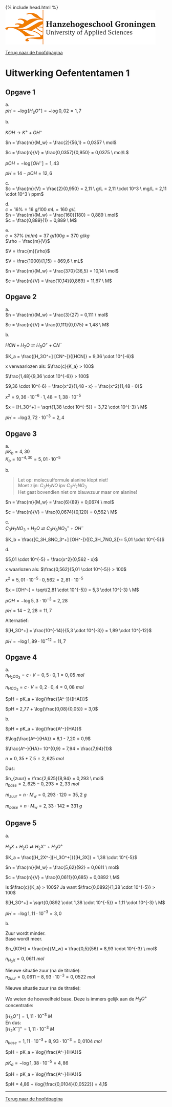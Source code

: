 {% include head.html %}
![Hanze](../hanze/hanze.png)

[Terug naar de hoofdpagina ](../index.md)

# Uitwerking Oefententamen 1

## Opgave 1

a.  
$pH = -\log{[H_3O^+]} = -\log{0,02} = 1,7$  

b.  

$KOH \rightarrow K^+ + OH^-$  

$n = \frac{m}{M_w} = \frac{2}{56,1} = 0,0357 \ mol$  

$c = \frac{n}{V} = \frac{0,0357}{0,950} = 0,0375 \ mol/L$  

$pOH = -\log{[OH^-]} = 1,43$  

$pH = 14 - pOH = 12,6$  

c.  
$c = \frac{m}{V} = \frac{2}{0,950} = 2,11 \ g/L = 2,11 \cdot 10^3 \ mg/L = 2,11 \cdot 10^3 \ ppm$  

d.  
$c = 16\% = 16 \ g/100 \ mL = 160 \ g/L$  
$n = \frac{m}{M_w} = \frac{160}{180} = 0,889 \ mol$  
$c = \frac{0,889}{1} = 0,889 \ M$  

e.  
$c = 37\% \ (m/m)= 37 \ g/100g = 370 \ g/kg$  
$\rho = \frac{m}{V}$  

$V = \frac{m}{\rho}$  

$V = \frac{1000}{1,15} = 869,6 \ mL$  

$n = \frac{m}{M_w} = \frac{370}{36,5} = 10,14 \ mol$  

$c = \frac{n}{V} = \frac{10,14}{0,869} = 11,67 \ M$  


## Opgave 2

a.  
$n = \frac{m}{M_w} = \frac{3}{27} = 0,111 \ mol$  

$c = \frac{n}{V} = \frac{0,111}{0,075} = 1,48 \ M$  

b.  

$HCN + H_2O \rightleftarrows H_3O^+ + CN^-$  

$K_a = \frac{[H_3O^+] [CN^-]}{[HCN]} = 9,36 \cdot 10^{-6}$  

x verwaarlozen als: $\frac{c}{K_a} > 100$  

$\frac{1,48}{9,36 \cdot 10^{-6}} > 100$  

$9,36 \cdot 10^{-6} = \frac{x^2}{1,48 - x} = \frac{x^2}{1,48 - 0}$  

$x^2 = 9,36 \cdot 10^{-6} \cdot 1,48 = 1,38 \cdot 10^{-5}$  

$x = [H_3O^+] = \sqrt{1,38 \cdot 10^{-5}} = 3,72 \cdot 10^{-3} \ M$  

$pH = -\log{3,72 \cdot 10^{-3}} = 2,4$  

## Opgave 3

a.  
$pK_b = 4,30$  
$K_b = 10^{-4,30} = 5,01 \cdot 10^{-5}$  

b.  

> Let op: molecuulformule alanine klopt niet!  
Moet zijn: $C_3H_7NO$ ipv $C_3H_7NO_3$  
Het gaat bovendien niet om blauwzuur maar om alanine!  

$n = \frac{m}{M_w} = \frac{6}{89} = 0,0674 \ mol$  

$c = \frac{n}{V} = \frac{0,0674}{0,120} = 0,562 \ M$  

c.  
$C_3H_7NO_3 + H_2O \rightleftarrows C_3H_8NO_3^+ + OH^-$  
  
$K_b = \frac{[C_3H_8NO_3^+] [OH^-]}{[C_3H_7NO_3]}= 5,01 \cdot 10^{-5}$  

d.  

$5,01 \cdot 10^{-5} = \frac{x^2}{0,562 - x}$  

x waarlozen als: $\frac{0,562}{5,01 \cdot 10^{-5}} > 100$  

$x^2 = 5,01 \cdot 10^{-5} \cdot 0,562 = 2,81 \cdot 10^{-5}$  

$x = [OH^-] = \sqrt{2,81 \cdot 10^{-5}} = 5,3 \cdot 10^{-3} \ M$  


$pOH = -\log{5,3 \cdot 10^{-3}} = 2,28$  

$pH = 14 -2,28 = 11,7$  

Alternatief:  

$[H_3O^+] = \frac{10^{-14}}{5,3 \cdot 10^{-3}} = 1,89 \cdot 10^{-12}$  

$pH = -\log{1,89 \cdot 10^{-12}} = 11,7$  

## Opgave 4

a.  
$n_{H_2CO_3} = c \cdot V = 0,5 \cdot 0,1 = 0,05 \ mol$  

$n_{HCO_3} = c \cdot V = 0,2 \cdot 0,4 = 0,08 \ mol$  

$pH = pK_a + \log{\frac{[A^-]}{[HA]}}$  

$pH = 2,77 + \log{\frac{0,08}{0,05}} = 3,0$  

b.  

$pH = pK_a + \log{\frac{A^-}{HA}}$  

$\log{\frac{A^-}{HA}} = 8,1 - 7,20 = 0,9$  

$\frac{A^-}{HA}= 10^{0,9} = 7,94 = \frac{7,94}{1}$  

$n = 0,35 * 7,5 = 2,625 \ mol$  

Dus:

$n_{zuur} = \frac{2,625}{8,94} = 0,293 \ mol$  
$n_{base} = 2,625 - 0,293 = 2,33 \ mol$  

$m_{zuur} = n \cdot M_w = 0,293 \cdot 120 = 35,2 \ g$  

$m_{base} = n \cdot M_w = 2,33 \cdot  142 = 331 \ g$  

## Opgave 5

a.  

$H_3X + H_2O \rightleftarrows H_2X^- + H_3O^+$  

$K_a = \frac{[H_2X^-][H_3O^+]}{[H_3X]} = 1,38 \cdot 10^{-5}$  

$n = \frac{m}{M_w} = \frac{5,62}{92} = 0,0611 \ mol$  

$c = \frac{n}{V} = \frac{0,0611}{0,685} = 0,0892 \ M$  

Is $\frac{c}{K_a} > 100$? Ja want $\frac{0,0892}{1,38 \cdot 10^{-5}} > 100$  

$[H_3O^+] = \sqrt{0,0892 \cdot 1,38 \cdot 10^{-5}} = 1,11 \cdot 10^{-3} \ M$  

$pH = -\log{1,11 \cdot 10^{-3}} = 3,0$  

b.  

Zuur wordt minder.  
Base wordt meer.  

$n_{KOH} = \frac{m}{M_w} = \frac{0,5}{56} = 8,93 \cdot 10^{-3} \ mol$  

$n_{H_3X} = 0,0611 \ mol$  

Nieuwe situatie zuur (na de titratie):  
$n_{zuur} = 0,0611 - 8,93 \cdot 10^{-3} = 0,0522 \ mol$  

Nieuwe situatie zuur (na de titratie):  

We weten de hoeveelheid base. Deze is immers gelijk aan de $H_3O^+$ concentratie:  

$[H_3O^+] =  1,11 \cdot 10^{-3} \ M$  
En dus:  
$[H_2X^-]^+ =  1,11 \cdot 10^{-3} \ M$  

$n_{base} = 1,11 \cdot 10^{-3} + 8,93 \cdot 10^{-3} = 0,0104 \ mol$  

$pH = pK_a + \log{\frac{A^-}{HA}}$  

$pK_a = -\log{1,38 \cdot 10 ^{-5}} = 4,86$  

$pH = pK_a + \log{\frac{A^-}{HA}}$  

$pH = 4,86 + \log{\frac{0,0104}{0,0522}} = 4,1$  

---

[Terug naar de hoofdpagina ](../index.md)